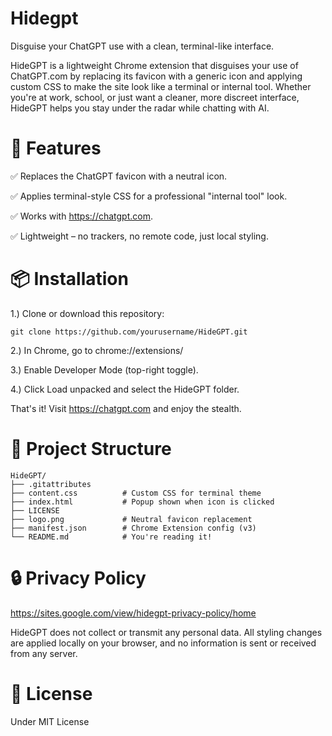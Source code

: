 # Hidegpt

Disguise your ChatGPT use with a clean, terminal-like interface.


HideGPT is a lightweight Chrome extension that disguises your use of ChatGPT.com by replacing its favicon with a generic icon and applying custom CSS to make the site look like a terminal or internal tool. Whether you're at work, school, or just want a cleaner, more discreet interface, HideGPT helps you stay under the radar while chatting with AI.

# 🔧 Features

✅ Replaces the ChatGPT favicon with a neutral icon.

✅ Applies terminal-style CSS for a professional "internal tool" look.

✅ Works with https://chatgpt.com.

✅ Lightweight – no trackers, no remote code, just local styling.

# 📦 Installation

1.) Clone or download this repository:

``` basj
git clone https://github.com/yourusername/HideGPT.git
```

2.) In Chrome, go to chrome://extensions/

3.) Enable Developer Mode (top-right toggle).

4.) Click Load unpacked and select the HideGPT folder.

That's it! Visit https://chatgpt.com and enjoy the stealth.

# 📁 Project Structure
``` plaintext
HideGPT/
├── .gitattributes
├── content.css          # Custom CSS for terminal theme
├── index.html           # Popup shown when icon is clicked
├── LICENSE
├── logo.png             # Neutral favicon replacement
├── manifest.json        # Chrome Extension config (v3)
└── README.md            # You're reading it!
```

# 🔒 Privacy Policy 

https://sites.google.com/view/hidegpt-privacy-policy/home

HideGPT does not collect or transmit any personal data. All styling changes are applied locally on your browser, and no information is sent or received from any server.

# 📜 License
Under MIT License
